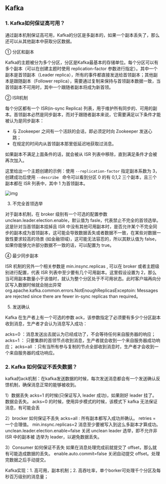 ## Kafka

### 1. Kafka如何保证高可用？

通过副本机制保证高可用，Kafka的分区是多副本的，如果一个副本丢失了，那么还可以从其他副本中获取分区数据。

① 分区和副本

Kafka的主题被分为多个分区，分区是Kafka最基本的存储单位。每个分区可以有多个副本（可以在创建主题时使用 replication-factor 参数进行指定）。其中一个副本是首领副本（Leader replica），所有的事件都直接发送给首领副本；其他副本是跟随副本（Follower replica），需要通过复制来保持与首领副本数据一致，当首领副本不可用时，其中一个跟随者副本将成为新首领。

② ISR机制

每个分区都有一个 ISR(in-sync Replica) 列表，用于维护所有同步的、可用的副本。首领副本必然是同步副本，而对于跟随者副本来说，它需要满足以下条件才能被认为是同步副本：

- 与 Zookeeper 之间有一个活跃的会话，即必须定时向 Zookeeper 发送心跳；
- 在规定的时间内从首领副本那里低延迟地获取过消息。

如果副本不满足上面条件的话，就会被从 ISR 列表中移除，直到满足条件才会被再次加入。

这里给出一个主题创建的示例：使用 `--replication-factor` 指定副本系数为 3，创建成功后使用 `--describe ` 命令可以看到分区 0 的有 0,1,2 三个副本，且三个副本都在 ISR 列表中，其中 1 为首领副本。

![img](https://gitee.com/heibaiying/BigData-Notes/raw/master/pictures/kafka-%E5%88%86%E5%8C%BA%E5%89%AF%E6%9C%AC.png)

3. 不完全首领选举

对于副本机制，在 broker 级别有一个可选的配置参数 unclean.leader.election.enable，默认值为 fasle，代表禁止不完全的首领选举。这是针对当首领副本挂掉且 ISR 中没有其他可用副本时，是否允许某个不完全同步的副本成为首领副本，这可能会导致数据丢失或者数据不一致，在某些对数据一致性要求较高的场景 (如金融领域)，这可能无法容忍的，所以其默认值为 false，如果你能够允许部分数据不一致的话，可以配置为 true。

④ 最少同步副本

ISR 机制的另外一个相关参数是 min.insync.replicas , 可以在 broker 或者主题级别进行配置，代表 ISR 列表中至少要有几个可用副本。这里假设设置为 2，那么当可用副本数量小于该值时，就认为整个分区处于不可用状态。此时客户端再向分区写入数据时候就会抛出异常 org.apache.kafka.common.errors.NotEnoughReplicasExceptoin: Messages are rejected since there are fewer in-sync replicas than required。

5. 发送确认

Kafka 在生产者上有一个可选的参数 ack，该参数指定了必须要有多少个分区副本收到消息，生产者才会认为消息写入成功：

acks=0 ：消息发送出去就认为已经成功了，不会等待任何来自服务器的响应；
acks=1 ： 只要集群的首领节点收到消息，生产者就会收到一个来自服务器成功响应；
acks=all ：只有当所有参与复制的节点全部收到消息时，生产者才会收到一个来自服务器的成功响应。

### 2. Kafka 如何保证不丢失数据？

kafka的ack机制：在kafka发送数据的时候，每次发送消息都会有一个发送确认反馈机制，确保消息正常的能够被收到。

1）数据丢失 acks=1 的时候(只保证写入 leader 成功)，如果刚好 leader 挂了。数据会丢失。 acks=0 的时候，使用异步模式的时候，该模式下 kafka 无法保证消息，有可能会丢

2）brocker 如何保证不丢失 acks=all : 所有副本都写入成功并确认。 retries = 一个合理值。 min.insync.replicas=2 消息至少要被写入到这么多副本才算成功。 unclean.leader.election.enable=false 关闭 unclean leader 选举，即不允许非 ISR 中的副本被 选举为 leader，以避免数据丢失。

3）Consumer 如何保证不丢失 如果在消息处理完成前就提交了 offset，那么就有可能造成数据的丢失。 enable.auto.commit=false 关闭自动提交 offset。处理完数据之后手动提交。

Kafka实现：1. 高可用，副本机制；2. 高吞吐率，单个borker可处理千个分区及每秒百万级别的消息量；


